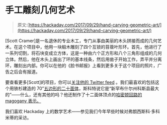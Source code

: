 # 手工雕刻几何艺术

> 原文:[https://hackaday.com/2017/09/29/hand-carving-geometric-art/](https://hackaday.com/2017/09/29/hand-carving-geometric-art/)

[Scott Cramer]是一名退休的专业木工，专门从事由美丽的木头拼接而成的几何艺术。在这个项目中，他用一块椴木雕刻了四个互锁的苜蓿叶形环。首先，他进行了一系列切割，将石块变成立方体，这是一种由六个正方形和八个三角形组成的几何立体。然后，他在木头上画出了环的基本线条，然后用凿子开始工作，弄平并分离环，雕刻出内部。你可以在他的《脸书邮报》上看到更多关于这个项目的照片，广告之后会有报道。

要查看更多[Scott]的项目，你可以[关注他的 Twitter feed](https://twitter.com/CreasyGoodness) 。我们最喜欢的包括这个用铁杉建造的 70”[五边形的二十面体](https://twitter.com/CreasyGoodness/status/875494117454864388)，斯科特说它是“新罕布什尔州科斯县最大的”——什么，还有其他的吗？他还制作了十二面体顶点的[哈密顿回路的 magogany 表示。](https://twitter.com/CreasyGoodness/status/861264488250658817)

我们喜欢 Hackaday 上的数学艺术——参见我们今年早些时候对弗朗西斯科·多科米蒂的采访。